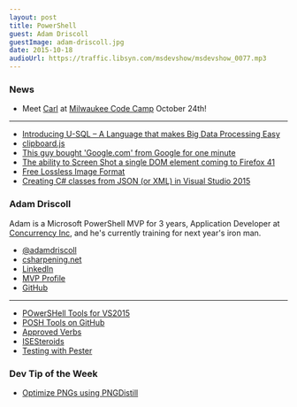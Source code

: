 ```yaml
---
layout: post
title: PowerShell
guest: Adam Driscoll
guestImage: adam-driscoll.jpg
date: 2015-10-18
audioUrl: https://traffic.libsyn.com/msdevshow/msdevshow_0077.mp3
---
```


### News

 - Meet [Carl](http://www.milwaukeecodecamp.com/Speaker/Details/8294b6f0-422b-4ffb-b919-b9ea8af1464a) at [Milwaukee Code Camp](http://www.milwaukeecodecamp.com/) October 24th!

-------------------------------------------

 - [Introducing U-SQL – A Language that makes Big Data Processing Easy](http://blogs.msdn.com/b/visualstudio/archive/2015/09/28/introducing-u-sql.aspx)
 - [clipboard.js](https://github.com/zenorocha/clipboard.js)
 - [This guy bought 'Google.com' from Google for one minute](http://finance.yahoo.com/news/guy-bought-google-com-google-230510405.html)
 - [The ability to Screen Shot a single DOM element coming to Firefox 41](https://hacks.mozilla.org/2015/09/trainspotting-firefox-41/)
 - [Free Lossless Image Format](http://flif.info/)
 - [Creating C\# classes from JSON (or XML) in Visual Studio 2015](http://visuallylocated.com/post/2015/10/05/Creating-C-classes-from-JSON-%28or-XML%29-in-Visual-Studio-2015.aspx)
 
### Adam Driscoll 

Adam is a Microsoft PowerShell MVP for 3 years, Application Developer at [Concurrency Inc](http://concurrency.com), and he's currently training for next year's iron man.

 - [@adamdriscoll](https://twitter.com/adamdriscoll)
 - [csharpening.net](http://csharpening.net/)
 - [LinkedIn](https://www.linkedin.com/in/adamrdriscoll)
 - [MVP Profile](https://mvp.microsoft.com/en-us/PublicProfile/4040089)
 - [GitHub](https://github.com/adamdriscoll)

-------------------------------------------

 - [POwerSHell Tools for VS2015](https://visualstudiogallery.msdn.microsoft.com/c9eb3ba8-0c59-4944-9a62-6eee37294597)
 - [POSH Tools on GitHub](https://github.com/adamdriscoll/poshtools)
 - [Approved Verbs](https://technet.microsoft.com/en-us/library/ms714428.aspx)
 - [ISESteroids](http://www.powertheshell.com/isesteroids/)
 - [Testing with Pester](https://github.com/pester/Pester)
 
### Dev Tip of the Week

 - [Optimize PNGs using PNGDistill](http://textslashplain.com/2015/06/16/optimize-pngs-with-pngdistill/)